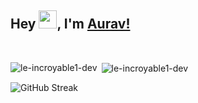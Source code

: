 
## Hey <img src="https://github.com/TheDudeThatCode/TheDudeThatCode/blob/master/Assets/Hi.gif" width="29">, I'm [Aurav!](https://www.linkedin.com/in/aurav-s-tomar/)

<br>

<!-- ![Anurag's GitHub stats](https://github-readme-stats.vercel.app/api?username=le-incroyable1-dev&count_private=true)
 -->

<p><img align="left" src="https://github-readme-stats.vercel.app/api/top-langs?username=le-incroyable1-dev&show_icons=true&locale=en&layout=compact" alt="le-incroyable1-dev" /></p>

<p>&nbsp;<img align="center" src="https://github-readme-stats.vercel.app/api?username=le-incroyable1-dev&show_icons=true&locale=en" alt="le-incroyable1-dev" /></p>

![GitHub Streak](https://github-readme-streak-stats.herokuapp.com?user=le-incroyable1-dev&theme=midnight-purple)



<!-- [![Most Used Languages](https://github-readme-stats.vercel.app/api/top-langs/?username=le-incroyable1-dev&layout=compact&theme=midnight-purple)](https://github.com/le-incroyable1-dev/github-readme-stats)
 -->
<br>

<!---
le-incroyable1-dev/le-incroyable1-dev is a ✨ special ✨ repository because its `README.md` (this file) appears on your GitHub profile.
You can click the Preview link to take a look at your changes.
--->
